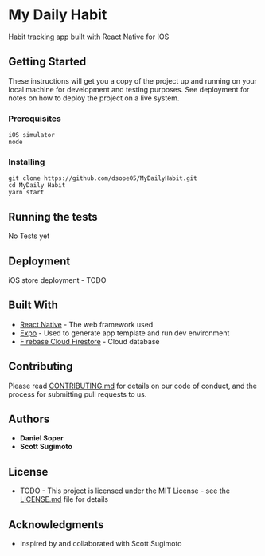 # My Daily Habit 

Habit tracking app built with React Native for IOS

## Getting Started

These instructions will get you a copy of the project up and running on your local machine for development and testing purposes. See deployment for notes on how to deploy the project on a live system.

### Prerequisites

```
iOS simulator
node
```

### Installing


```
git clone https://github.com/dsope05/MyDailyHabit.git
cd MyDaily Habit
yarn start
```

## Running the tests

No Tests yet

## Deployment

iOS store deployment - TODO

## Built With

* [React Native](https://facebook.github.io/react-native/) - The web framework used
* [Expo](https://expo.io/) - Used to generate app template and run dev environment
* [Firebase Cloud Firestore](https://firebase.google.com/docs/firestore) - Cloud database

## Contributing

Please read [CONTRIBUTING.md](https://gist.github.com/PurpleBooth/b24679402957c63ec426) for details on our code of conduct, and the process for submitting pull requests to us.

## Authors

* **Daniel Soper** 
* **Scott Sugimoto** 

## License

- TODO -
This project is licensed under the MIT License - see the [LICENSE.md](LICENSE.md) file for details

## Acknowledgments

* Inspired by and collaborated with Scott Sugimoto

